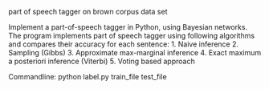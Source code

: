 part of speech tagger on brown corpus data set

Implement a part-of-speech tagger in Python, using Bayesian networks.
The program implements part of speech tagger using following algorithms
and compares their accuracy for each sentence: 1. Naive inference 2.
Sampling (Gibbs) 3. Approximate max-marginal inference 4. Exact maximum
a posteriori inference (Viterbi) 5. Voting based approach

Commandline: python label.py train_file test_file
